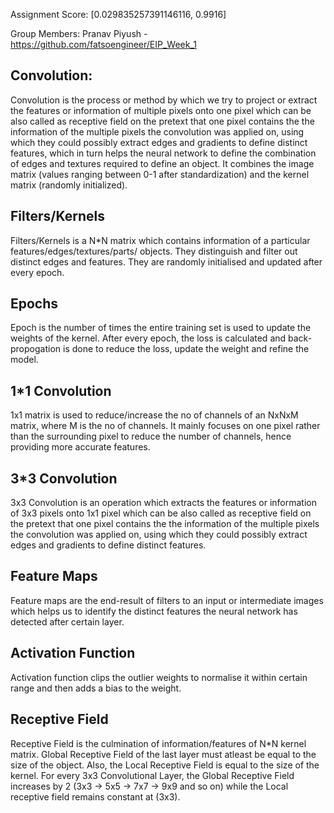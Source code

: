 Assignment Score: [0.029835257391146116, 0.9916]

Group Members:
Pranav Piyush - https://github.com/fatsoengineer/EIP_Week_1


## Convolution:
 
 Convolution is the process or method by which we try to project or extract the features or information of multiple pixels onto one pixel which can be also called as receptive field on the pretext that one pixel contains the the information of the multiple pixels the convolution was applied on, using which they could possibly extract edges and gradients to define distinct features, which in turn helps the neural network to define the combination of edges and textures required to define an object. It combines the image matrix (values ranging between 0-1 after standardization) and the kernel matrix (randomly initialized).


 ## Filters/Kernels
Filters/Kernels is a N*N matrix which contains information of a particular features/edges/textures/parts/ objects. They distinguish and filter out distinct edges and features. They are randomly initialised and updated after every epoch.


## Epochs
Epoch is the number of times the entire training set is used to update the weights of the kernel. After every epoch, the loss is calculated and back-propogation is done to reduce the loss, update the weight and refine the model.


## 1*1 Convolution

1x1 matrix is used to reduce/increase the no of channels of an NxNxM matrix, where M is the no of channels. It mainly focuses on one pixel rather than the surrounding pixel to reduce the number of channels, hence providing more accurate features.


## 3*3 Convolution

3x3 Convolution is an operation which extracts the features or information of 3x3 pixels onto 1x1 pixel which can be also called as receptive field on the pretext that one pixel contains the the information of the multiple pixels the convolution was applied on, using which they could possibly extract edges and gradients to define distinct features.


## Feature Maps

Feature maps are the end-result of filters to an input or intermediate images which helps us to identify the distinct features the neural network has detected after certain layer.


## Activation Function

Activation function clips the outlier weights to normalise it within certain range and then adds a bias to the weight.

## Receptive Field

Receptive Field is the culmination of information/features of N*N kernel matrix. Global Receptive Field of the last layer must atleast be equal to the size of the object. Also, the Local Receptive Field is equal to the size of the kernel. For every 3x3 Convolutional Layer, the Global Receptive Field increases by 2 (3x3 -> 5x5 -> 7x7 -> 9x9 and so on) while the Local receptive field remains constant at (3x3).
